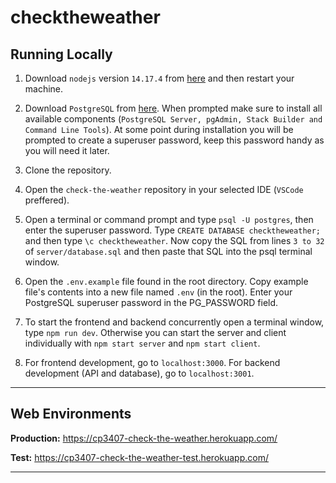 # checktheweather

## Running Locally

1. Download `nodejs` version `14.17.4` from [here](https://nodejs.org/en/download/) and then restart your machine.

2. Download `PostgreSQL` from [here](https://www.postgresql.org/download/). When prompted make sure to install all available components (`PostgreSQL Server, pgAdmin, Stack Builder and Command Line Tools`). At some point during installation you will be prompted to create a superuser password, keep this password handy as you will need it later.

3. Clone the repository.

4. Open the `check-the-weather` repository in your selected IDE (`VSCode` preffered).

5. Open a terminal or command prompt and type `psql -U postgres`, then enter the superuser password. Type `CREATE DATABASE checktheweather;` and then type `\c checktheweather`. Now copy the SQL from lines `3 to 32` of `server/database.sql` and then paste that SQL into the psql terminal window.

5. Open the `.env.example` file found in the root directory. Copy example file's contents into a new file named `.env` (in the root). Enter your PostgreSQL superuser password in the PG_PASSWORD field.

6. To start the frontend and backend concurrently open a terminal window, type `npm run dev`. Otherwise you can start the server and client individually with `npm start server` and `npm start client`.

7. For frontend development, go to `localhost:3000`. For backend development (API and database), go to `localhost:3001`.

---

## Web Environments

**Production:** https://cp3407-check-the-weather.herokuapp.com/ 

**Test:** https://cp3407-check-the-weather-test.herokuapp.com/

---